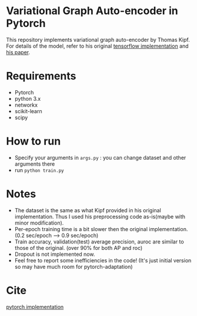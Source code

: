 # Variational Graph Auto-encoder in Pytorch
This repository implements variational graph auto-encoder by Thomas Kipf. For details of the model, refer to his original [tensorflow implementation](https://github.com/tkipf/gae) and [his paper](https://arxiv.org/abs/1611.07308).

# Requirements

* Pytorch 
* python 3.x
* networkx
* scikit-learn
* scipy

# How to run
* Specify your arguments in `args.py` : you can change dataset and other arguments there
* run `python train.py`

# Notes

* The dataset is the same as what Kipf provided in his original implementation. Thus I used his preprocessing code as-is(maybe with minor modification).
* Per-epoch training time is a bit slower then the original implementation.(0.2 sec/epoch --> 0.9 sec/epoch)
* Train accuracy, validation(test) average precision, auroc are similar to those of the original. (over 90% for both AP and roc) 
* Dropout is not implemented now.
* Feel free to report some inefficiencies in the code! (It's just initial version so may have much room for pytorch-adaptation)

# Cite

[pytorch implementation](https://github.com/DaehanKim/vgae_pytorch)
